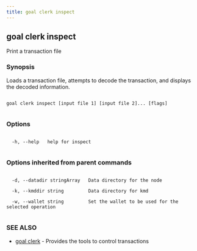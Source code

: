```yaml
---
title: goal clerk inspect
---
```


## goal clerk inspect



Print a transaction file



### Synopsis



Loads a transaction file, attempts to decode the transaction, and displays the decoded information.




```

goal clerk inspect [input file 1] [input file 2]... [flags]


```



### Options




```

  -h, --help   help for inspect


```



### Options inherited from parent commands




```

  -d, --datadir stringArray   Data directory for the node

  -k, --kmddir string         Data directory for kmd

  -w, --wallet string         Set the wallet to be used for the selected operation


```



### SEE ALSO



* [goal clerk](../../clerk/clerk/)	 - Provides the tools to control transactions 




